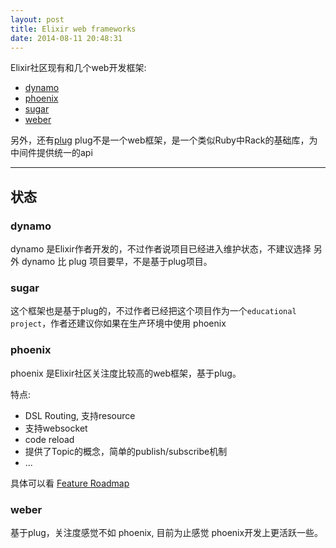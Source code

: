 ```yaml
---
layout: post
title: Elixir web frameworks
date: 2014-08-11 20:48:31
---
```


Elixir社区现有和几个web开发框架:

* [dynamo](https://github.com/dynamo/dynamo)
* [phoenix](https://github.com/phoenixframework/phoenix)
* [sugar](https://github.com/sugar-framework/sugar)
* [weber](https://github.com/elixir-web/weber)

另外，还有[plug](https://github.com/elixir-lang/plug) 
plug不是一个web框架，是一个类似Ruby中Rack的基础库，为中间件提供统一的api


---

## 状态

### dynamo 

dynamo 是Elixir作者开发的，不过作者说项目已经进入维护状态，不建议选择
另外 dynamo 比 plug 项目要早，不是基于plug项目。

### sugar

这个框架也是基于plug的，不过作者已经把这个项目作为一个`educational project`，作者还建议你如果在生产环境中使用 phoenix

### phoenix

phoenix 是Elixir社区关注度比较高的web框架，基于plug。

特点: 

* DSL Routing, 支持resource
* 支持websocket
* code reload
* 提供了Topic的概念，简单的publish/subscribe机制
* ...

具体可以看 [Feature Roadmap](https://github.com/phoenixframework/phoenix#feature-roadmap)


### weber

基于plug，关注度感觉不如 phoenix, 目前为止感觉 phoenix开发上更活跃一些。


